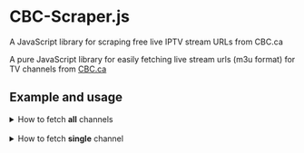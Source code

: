 # CBC-Scraper.js
A JavaScript library for scraping free live IPTV stream URLs from CBC.ca


A pure JavaScript library for easily fetching live stream urls (m3u format) for TV channels from [CBC.ca](https://cbc.ca)

## Example and usage


<details>

<summary> How to fetch <b>all</b> channels</summary>

<br>

This will return an array of all channel details & stream URLs. 

### Usage

```js
// CBC Scraper Example - get all channels. 
CBC_getAllChannels()
```

<br><br><br><br>
</details>


<br>

<details>

<summary> How to fetch <b>single</b> channel</summary>

<br>

This will return a single JSON object with channel details + the stream URL. 



### Usage

> Paramaters (ChannelName [REQUIRED])

```js
/// CBC Scraper Example - get single channel example.
CBC_getChannel("Toronto")
```

</details>

